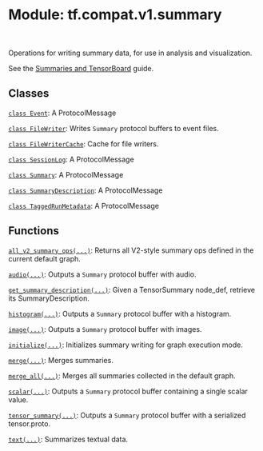 <div itemscope itemtype="http://developers.google.com/ReferenceObject">
<meta itemprop="name" content="tf.compat.v1.summary" />
<meta itemprop="path" content="Stable" />
</div>

# Module: tf.compat.v1.summary


<table class="tfo-notebook-buttons tfo-api" align="left">
</table>



Operations for writing summary data, for use in analysis and visualization.


See the [Summaries and
TensorBoard](https://www.tensorflow.org/guide/summaries_and_tensorboard) guide.

## Classes

[`class Event`](../../../tf/compat/v1/Event.md): A ProtocolMessage

[`class FileWriter`](../../../tf/compat/v1/summary/FileWriter.md): Writes `Summary` protocol buffers to event files.

[`class FileWriterCache`](../../../tf/compat/v1/summary/FileWriterCache.md): Cache for file writers.

[`class SessionLog`](../../../tf/compat/v1/SessionLog.md): A ProtocolMessage

[`class Summary`](../../../tf/compat/v1/Summary.md): A ProtocolMessage

[`class SummaryDescription`](../../../tf/compat/v1/summary/SummaryDescription.md): A ProtocolMessage

[`class TaggedRunMetadata`](../../../tf/compat/v1/summary/TaggedRunMetadata.md): A ProtocolMessage

## Functions

[`all_v2_summary_ops(...)`](../../../tf/compat/v1/summary/all_v2_summary_ops.md): Returns all V2-style summary ops defined in the current default graph.

[`audio(...)`](../../../tf/compat/v1/summary/audio.md): Outputs a `Summary` protocol buffer with audio.

[`get_summary_description(...)`](../../../tf/compat/v1/summary/get_summary_description.md): Given a TensorSummary node_def, retrieve its SummaryDescription.

[`histogram(...)`](../../../tf/compat/v1/summary/histogram.md): Outputs a `Summary` protocol buffer with a histogram.

[`image(...)`](../../../tf/compat/v1/summary/image.md): Outputs a `Summary` protocol buffer with images.

[`initialize(...)`](../../../tf/compat/v1/summary/initialize.md): Initializes summary writing for graph execution mode.

[`merge(...)`](../../../tf/compat/v1/summary/merge.md): Merges summaries.

[`merge_all(...)`](../../../tf/compat/v1/summary/merge_all.md): Merges all summaries collected in the default graph.

[`scalar(...)`](../../../tf/compat/v1/summary/scalar.md): Outputs a `Summary` protocol buffer containing a single scalar value.

[`tensor_summary(...)`](../../../tf/compat/v1/summary/tensor_summary.md): Outputs a `Summary` protocol buffer with a serialized tensor.proto.

[`text(...)`](../../../tf/compat/v1/summary/text.md): Summarizes textual data.

